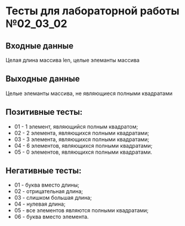 # Тесты для лабораторной работы №02_03_02

## Входные данные
Целая длина массива len, целые элеманты массива

## Выходные данные
Целые элеманты массива, не являющиеся полными квадратами

## Позитивные тесты:
- 01 - 1 элемент, являющийся полным квадратом;
- 02 - 2 элемента, являющихся полными квадратами;
- 03 - 3 элемента, являющихся полными квадратами;
- 04 - 6 элементов, являющихся полными квадратами;
- 05 - 0 элементов, являющихся полными квадратами.

## Негативные тесты:
- 01 - буква вместо длины;
- 02 - отрицательная длина;
- 03 - слишком большая длина;
- 04 - нулевая длина;
- 05 - все элементов являются полными квадратами;
- 06 - буква вместо элемента.